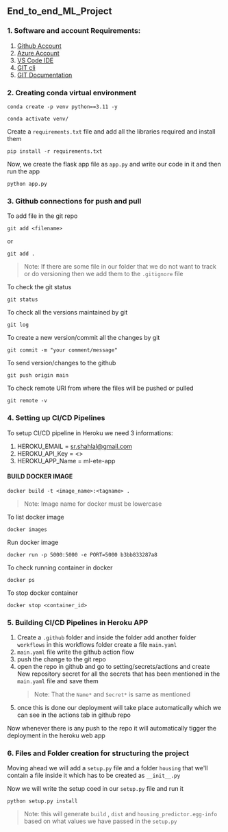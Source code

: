 ## End_to_end_ML_Project

### 1. Software and account Requirements:

1. [Github Account](https://github.com/syedshahlal/End_to_end_ML_Project)
2. [Azure Account](https://portal.azure.com/#home)
3. [VS Code IDE](https://code.visualstudio.com/download)
4. [GIT cli](https://git-scm.com/downloads)
5. [GIT Documentation](https://git-scm.com/docs/git)


### 2. Creating conda virtual environment
```
conda create -p venv python==3.11 -y
```
```
conda activate venv/
```

Create a ```requirements.txt``` file and add all the libraries required and install them
```
pip install -r requirements.txt
```

Now, we create the flask app file as ```app.py``` and write our code in it and then run the app
```
python app.py
```

### 3. Github connections for push and pull
To add file in the git repo
```
git add <filename>
```
or 
```
git add .
```
> Note: If there are some file in our folder that we do not want to track or do versioning then we add them to the ```.gitignore``` file

To check the git status
```
git status
```
To check all the versions maintained by git
```
git log
```

To create a new version/commit all the changes by git
```
git commit -m "your comment/message"
```
To send version/changes to the github
```
git push origin main
```

To check remote URl from where the files will be pushed or pulled
```
git remote -v
```

### 4. Setting up CI/CD Pipelines
To setup CI/CD pipeline in Heroku we need 3 informations:

1. HEROKU_EMAIL = sr.shahlal@gmail.com
2. HEROKU_API_Key = <>
3. HEROKU_APP_Name = ml-ete-app

#### BUILD DOCKER IMAGE
```
docker build -t <image_name>:<tagname> .
```
> Note: Image name for docker must be lowercase

To list docker image
```
docker images
```

Run docker image
```
docker run -p 5000:5000 -e PORT=5000 b3bb833287a8
```

To check running container in docker
```
docker ps
```

To stop docker container
```
docker stop <container_id>
```

### 5. Building CI/CD Pipelines in Heroku APP

1. Create a ```.github``` folder and inside the folder add another folder ```workflows``` in this workflows folder create a file ```main.yaml```
2. ```main.yaml``` file write the github action flow
3. push the change to the git repo
4. open the repo in github and go to setting/secrets/actions and create New repository secret for all the secrets that has been mentioned in the ```main.yaml``` file and save them
    > Note: That the ```Name*``` and ```Secret*``` is same as mentioned
5. once this is done our deployment will take place automatically which we can see in the actions tab in github repo

Now whenever there is any push to the repo it will automatically tigger the deployment in the heroku web app

### 6. Files and Folder creation for structuring the project 
Moving ahead we will add a ```setup.py``` file and a folder ```housing``` that we'll contain a file inside it which has to be created as ```__init__.py```

Now we will write the setup coed in our ```setup.py``` file and run it 
```
python setup.py install
```
 >Note: this will generate ```build``` , ```dist``` and ```housing_predictor.egg-info``` based on what values we have passed in the ```setup.py```